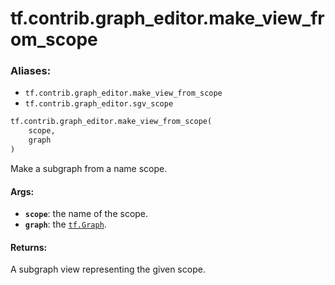 <div itemscope itemtype="http://developers.google.com/ReferenceObject">
<meta itemprop="name" content="tf.contrib.graph_editor.make_view_from_scope" />
<meta itemprop="path" content="Stable" />
</div>

# tf.contrib.graph_editor.make_view_from_scope

### Aliases:

* `tf.contrib.graph_editor.make_view_from_scope`
* `tf.contrib.graph_editor.sgv_scope`

``` python
tf.contrib.graph_editor.make_view_from_scope(
    scope,
    graph
)
```

Make a subgraph from a name scope.

#### Args:

* <b>`scope`</b>: the name of the scope.
* <b>`graph`</b>: the <a href="../../../tf/Graph.md"><code>tf.Graph</code></a>.

#### Returns:

A subgraph view representing the given scope.